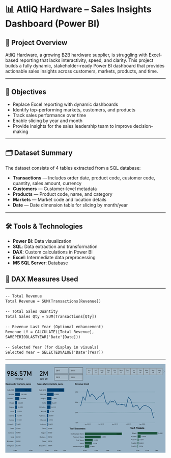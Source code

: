 # 📊 AtliQ Hardware – Sales Insights Dashboard (Power BI)

## 🧠 Project Overview

AtliQ Hardware, a growing B2B hardware supplier, is struggling with Excel-based reporting that lacks interactivity, speed, and clarity. This project builds a fully dynamic, stakeholder-ready Power BI dashboard that provides actionable sales insights across customers, markets, products, and time.

---

## 🎯 Objectives

- Replace Excel reporting with dynamic dashboards
- Identify top-performing markets, customers, and products
- Track sales performance over time
- Enable slicing by year and month
- Provide insights for the sales leadership team to improve decision-making

---

## 🗂️ Dataset Summary

The dataset consists of 4 tables extracted from a SQL database:

- **Transactions** — Includes order date, product code, customer code, quantity, sales amount, currency
- **Customers** — Customer-level metadata
- **Products** — Product code, name, and category
- **Markets** — Market code and location details
- **Date** — Date dimension table for slicing by month/year

---
## 🛠 Tools & Technologies

- **Power BI**: Data visualization
- **SQL**: Data extraction and transformation
- **DAX**: Custom calculations in Power BI
- **Excel**: Intermediate data preprocessing
- **MS SQL Server**: Database
## 🔢 DAX Measures Used

---

```DAX
-- Total Revenue
Total Revenue = SUM(Transactions[Revenue])

-- Total Sales Quantity
Total Sales Qty = SUM(Transactions[Qty])

-- Revenue Last Year (Optional enhancement)
Revenue LY = CALCULATE([Total Revenue], SAMEPERIODLASTYEAR('Date'[Date]))

-- Selected Year (for display in visuals)
Selected Year = SELECTEDVALUE('Date'[Year])
```
---

![Dashboard Screenshot](dashboard_img.png)

